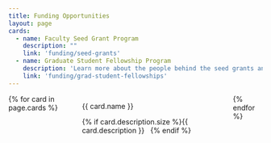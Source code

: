 ```yaml
---
title: Funding Opportunities
layout: page
cards:
  - name: Faculty Seed Grant Program
    description: ""
    link: 'funding/seed-grants'
  - name: Graduate Student Fellowship Program
    description: 'Learn more about the people behind the seed grants and other projects.'
    link: 'funding/grad-student-fellowships'
---
```


<div class="columns is-multiline">
  {% for card in page.cards %}
  <div class="column is-one-third">
    <div class="card">
      <div class="card-content">
        <p class="title is-4">{{ card.name }}</p>
        <p class="subtitle is-6">{% if card.description.size %}{{ card.description }}
        &nbsp;&nbsp;{% endif %}<a href="{{ card.link | absolute_url }}">
            <i class="fas fa-external-link-alt"></i>
          </a>
        </p>
      </div>
    </div>
  </div>
  {% endfor %}
</div>
